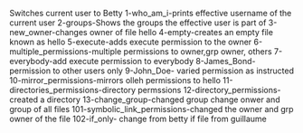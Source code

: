 Switches current user to Betty
1-who_am_i-prints effective username of the current user
2-groups-Shows the groups the effective user is part of
3-new_owner-changes owner of file hello
4-empty-creates an empty file known as hello
5-execute-adds execute permission to the owner
6-multiple_permissions-multiple permissions to owner,grp owner, others
7-everybody-add execute permission to everybody
8-James_Bond- permission to other users only
9-John_Doe- varied permission as instructed
10-mirror_permissions-mirrors olleh permissions to hello
11-directories_permissions-directory permssions
12-directory_permissions-created a directory
13-change_group-changed group
change onwer and group of all files
101-symbolic_link_permissions-changed the owner and grp owner of the file
102-if_only- change from betty if file from guillaume
